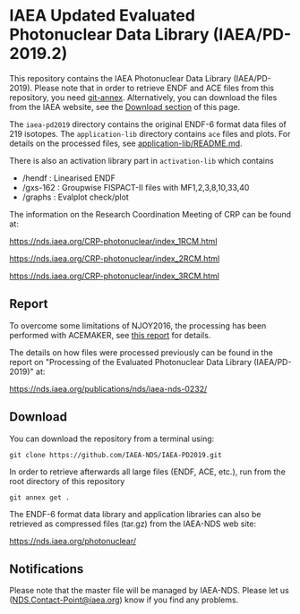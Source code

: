 # IAEA Updated Evaluated Photonuclear Data Library (IAEA/PD-2019.2)
This repository contains the IAEA Photonuclear Data Library (IAEA/PD-2019).
Please note that in order to retrieve ENDF and ACE files from this repository,
you need [git-annex][git-annex]. Alternatively, you can download the files
from the IAEA website, see the [Download section](#download) of this page.

[git-annex]: https://git-annex.branchable.com/

The `iaea-pd2019` directory contains the original ENDF-6 format data files of 219 isotopes.
The `application-lib` directory contains `ace` files and plots.
For details on the processed files, see [application-lib/README.md][app-lib-readme].

There is also an activation library part in `activation-lib` which contains
- /hendf         : Linearised ENDF
- /gxs-162       : Groupwise FISPACT-II files with MF1,2,3,8,10,33,40
- /graphs        : Evalplot check/plot

The information on the Research Coordination Meeting of CRP can be found at:

<https://nds.iaea.org/CRP-photonuclear/index_1RCM.html>

<https://nds.iaea.org/CRP-photonuclear/index_2RCM.html>

<https://nds.iaea.org/CRP-photonuclear/index_3RCM.html>

## Report

To overcome some limitations of NJOY2016,
the processing has been performed with ACEMAKER, see
[this report][iaeapd19ace] for details.

[iaeapd19ace]: https://github.com/IAEA-NDS/IAEA-PD2019/blob/dev/application-lib/indc-nds-858-draft.pdf

The details on how files were processed previously can be found in
the report on "Processing of the Evaluated Photonuclear Data Library (IAEA/PD-2019)" at:

<https://nds.iaea.org/publications/nds/iaea-nds-0232/>

## Download
You can download the repository from a terminal using:

```
git clone https://github.com/IAEA-NDS/IAEA-PD2019.git
```
In order to retrieve afterwards all large files (ENDF, ACE, etc.),
run from the root directory of this repository
```
git annex get .
```

The ENDF-6 format data library and application libraries can also be retrieved as compressed files (tar.gz) from the IAEA-NDS web site:

<https://nds.iaea.org/photonuclear/>


## Notifications
Please note that the master file will be managed by IAEA-NDS. Please
let us (NDS.Contact-Point@iaea.org) know if you find any problems.

[app-lib-readme]: https://github.com/IAEA-NDS/IAEA-PD2019/tree/dev/application-lib/README.md
